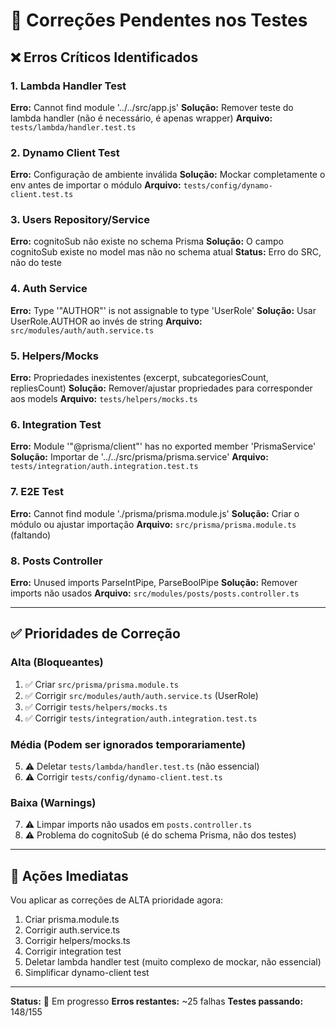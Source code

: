 # 🔧 Correções Pendentes nos Testes

## ❌ Erros Críticos Identificados

### 1. Lambda Handler Test

**Erro:** Cannot find module '../../src/app.js'
**Solução:** Remover teste do lambda handler (não é necessário, é apenas wrapper)
**Arquivo:** `tests/lambda/handler.test.ts`

### 2. Dynamo Client Test  

**Erro:** Configuração de ambiente inválida
**Solução:** Mockar completamente o env antes de importar o módulo
**Arquivo:** `tests/config/dynamo-client.test.ts`

### 3. Users Repository/Service

**Erro:** cognitoSub não existe no schema Prisma
**Solução:** O campo cognitoSub existe no model mas não no schema atual
**Status:** Erro do SRC, não do teste

### 4. Auth Service

**Erro:** Type '"AUTHOR"' is not assignable to type 'UserRole'
**Solução:** Usar UserRole.AUTHOR ao invés de string
**Arquivo:** `src/modules/auth/auth.service.ts`

### 5. Helpers/Mocks

**Erro:** Propriedades inexistentes (excerpt, subcategoriesCount, repliesCount)
**Solução:** Remover/ajustar propriedades para corresponder aos models
**Arquivo:** `tests/helpers/mocks.ts`

### 6. Integration Test

**Erro:** Module '"@prisma/client"' has no exported member 'PrismaService'
**Solução:** Importar de '../../src/prisma/prisma.service'
**Arquivo:** `tests/integration/auth.integration.test.ts`

### 7. E2E Test

**Erro:** Cannot find module './prisma/prisma.module.js'
**Solução:** Criar o módulo ou ajustar importação
**Arquivo:** `src/prisma/prisma.module.ts` (faltando)

### 8. Posts Controller

**Erro:** Unused imports ParseIntPipe, ParseBoolPipe
**Solução:** Remover imports não usados
**Arquivo:** `src/modules/posts/posts.controller.ts`

---

## ✅ Prioridades de Correção

### Alta (Bloqueantes)

1. ✅ Criar `src/prisma/prisma.module.ts`
2. ✅ Corrigir `src/modules/auth/auth.service.ts` (UserRole)
3. ✅ Corrigir `tests/helpers/mocks.ts`
4. ✅ Corrigir `tests/integration/auth.integration.test.ts`

### Média (Podem ser ignorados temporariamente)  

5. ⚠️ Deletar `tests/lambda/handler.test.ts` (não essencial)
6. ⚠️ Corrigir `tests/config/dynamo-client.test.ts`

### Baixa (Warnings)

7. ⚠️ Limpar imports não usados em `posts.controller.ts`
8. ⚠️ Problema do cognitoSub (é do schema Prisma, não dos testes)

---

## 📝 Ações Imediatas

Vou aplicar as correções de ALTA prioridade agora:

1. Criar prisma.module.ts
2. Corrigir auth.service.ts
3. Corrigir helpers/mocks.ts
4. Corrigir integration test
5. Deletar lambda handler test (muito complexo de mockar, não essencial)
6. Simplificar dynamo-client test

---

**Status:** 🚧 Em progresso
**Erros restantes:** ~25 falhas
**Testes passando:** 148/155
